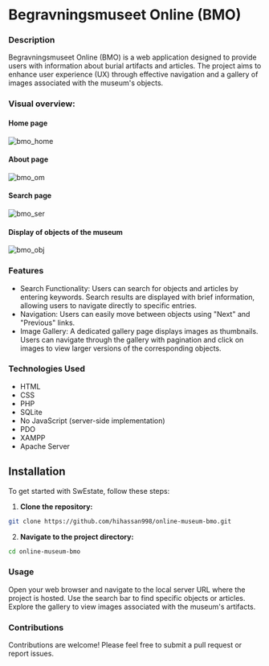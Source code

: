 # Begravningsmuseet Online (BMO)

### Description
Begravningsmuseet Online (BMO) is a web application designed to provide users with information about burial artifacts and articles. The project aims to enhance user experience (UX) through effective navigation and a gallery of images associated with the museum's objects.

### Visual overview:
#### Home page
![bmo_home](https://github.com/user-attachments/assets/79881b98-b0e4-427c-a165-1b75ee8239c5)
#### About page
![bmo_om](https://github.com/user-attachments/assets/dda426b0-aea0-4add-b297-96ce9488047b)
#### Search page
![bmo_ser](https://github.com/user-attachments/assets/840e76ee-1266-4eae-ace6-28cfefb5eb93)
#### Display of objects of the museum
![bmo_obj](https://github.com/user-attachments/assets/52b3f430-d2c5-40e8-aac2-6fc317a8450a)

### Features
- Search Functionality: Users can search for objects and articles by entering keywords. Search results are displayed with brief information, allowing users to navigate directly to specific entries.
- Navigation: Users can easily move between objects using "Next" and "Previous" links.
- Image Gallery: A dedicated gallery page displays images as thumbnails. Users can navigate through the gallery with pagination and click on images to view larger versions of the corresponding objects.

### Technologies Used
- HTML
- CSS
- PHP
- SQLite
- No JavaScript (server-side implementation)
- PDO
- XAMPP
- Apache Server

## Installation

To get started with SwEstate, follow these steps:

1. **Clone the repository:**

```bash
git clone https://github.com/hihassan998/online-museum-bmo.git
```

2. **Navigate to the project directory:**
   
```bash
cd online-museum-bmo
 ```
### Usage
Open your web browser and navigate to the local server URL where the project is hosted.
Use the search bar to find specific objects or articles.
Explore the gallery to view images associated with the museum's artifacts.

### Contributions
Contributions are welcome! Please feel free to submit a pull request or report issues.
